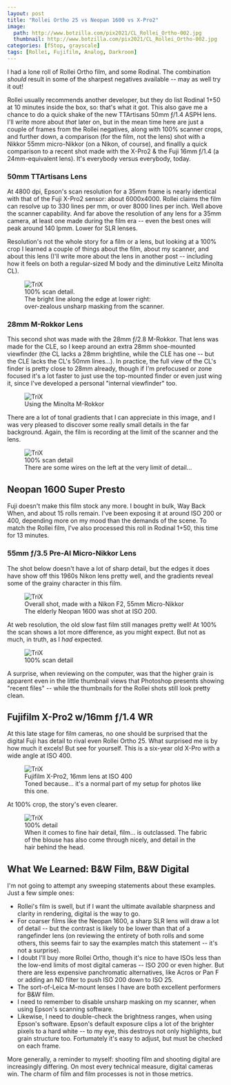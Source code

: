 ```yaml
---
layout: post
title: "Rollei Ortho 25 vs Neopan 1600 vs X-Pro2"
image:
  path: http://www.botzilla.com/pix2021/CL_Rollei_Ortho-002.jpg
  thumbnail: http://www.botzilla.com/pix2021/CL_Rollei_Ortho-002.jpg
categories: [fStop, grayscale]
tags: [Rollei, Fujifilm, Analog, Darkroom]
---
```


I had a lone roll of Rollei Ortho film, and some Rodinal. The combination _should_ result in some of the sharpest negatives available -- may as well try it out!

Rollei usually recommends another developer, but they do list Rodinal 1+50 at 10 minutes inside the box, so: that's what it got. This also gave me a chance to do a quick shake of the new TTArtisans 50mm ƒ/1.4 ASPH lens. I'll write more about _that_ later on, but in the mean time here are just a couple of frames from the Rollei negatives, along with 100% scanner crops, and further down, a comparison (for the film, not the lens) shot with a Nikkor 55mm micro-Nikkor (on a Nikon, of course), and finallly a quick comparison to a recent shot made with the X-Pro2 & the Fuji 16mm ƒ/1.4 (a 24mm-equivalent lens). It's everybody versus everybody, today.

<!--more-->

### 50mm TTArtisans Lens

At 4800 dpi, Epson's scan resolution for a 35mm frame is nearly identical with that of the Fuji X-Pro2 sensor: about 6000x4000. Rollei claims the film can resolve up to 330 lines per mm, or over 8000 lines per inch. Well above the scanner capability. And far above the resolution of any lens for a 35mm camera, at least one made during the film era -- even the best ones will peak around 140 lpmm. Lower for SLR lenses.

Resolution's not the whole story for a film or a lens, but looking at a 100% crop I learned a couple of things about the film, about my scanner, and about this lens (I'll write more about the lens in another post -- including how it feels on both a regular-sized M body and the diminutive Leitz Minolta CL). 

<figure class="align-center">
<img alt="TriX" src="http://www.botzilla.com/pix2021/CL_Rollei_Ortho-002-detail.jpg">
<figcaption>100% scan detail.<br/>
The bright line along the edge at lower right:<br/>
over-zealous unsharp masking from the scanner.</figcaption>
</figure>

### 28mm M-Rokkor Lens

This second shot was made with the 28mm ƒ/2.8 M-Rokkor. That lens was made for the CLE, so I keep around an extra 28mm shoe-mounted viewfinder (the CL lacks a 28mm brightline, while the CLE has one -- but the CLE lacks the CL's 50mm lines...). In practice, the full view of the CL's finder is pretty close to 28mm already, though if I'm prefocused or zone focused it's a lot faster to just use the top-mounted finder or even just wing it, since I've developed a personal "internal viewfinder" too.

<figure class="align-center">
<img alt="TriX" src="http://www.botzilla.com/pix2021/CL_Rollei_Ortho-029.jpg">
<figcaption>Using the Minolta M-Rokkor</figcaption>
</figure>

There are a lot of tonal gradients that I can appreciate in this image, and I was very pleased to discover some really small details in the far background. Again, the film is recording at the limit of the scanner and the lens.

<figure class="align-center">
<img alt="TriX" src="http://www.botzilla.com/pix2021/CL_Rollei_Ortho-029-detail.jpg">
<figcaption>100% scan detail<br/>
	There are some wires on the left at the very limit of detail...
</figcaption>
</figure>

<hl/>

## Neopan 1600 Super Presto

Fuji doesn't make this film stock any more. I bought in bulk, Way Back When, and about 15 rolls remain. I've been exposing it at around ISO 200 or 400, depending more on my mood than the demands of the scene. To match the Rollei film, I've also processed this roll in Rodinal 1+50, this time for 13 minutes. 

### 55mm ƒ/3.5 Pre-AI Micro-Nikkor Lens 

The shot below doesn't have a lot of sharp detail, but the edges it does have show off this 1960s Nikon lens pretty well, and the gradients reveal some of the grainy character in this film.

<figure class="align-center">
<img alt="TriX" src="http://www.botzilla.com/pix2021/OldNeoF2-013.jpg">
<figcaption>Overall shot, made with a Nikon F2, 55mm Micro-Nikkor<br/>
	The elderly Neopan 1600 was shot at ISO 200.
</figcaption>
</figure>

At web resolution, the old slow fast film still manages pretty well! At 100% the scan shows a lot more difference, as you might expect. But not as much, in truth, as I _had_ expected.

<figure class="align-center">
<img alt="TriX" src="http://www.botzilla.com/pix2021/OldNeoF2-013-detail.jpg">
<figcaption>100% scan detail<br/>
</figcaption>
</figure>

A surprise, when reviewing on the computer, was that the higher grain is apparent even in the little thumbnail views that Photoshop presents showing "recent files" -- while the thumbnails for the Rollei shots still look pretty clean.

<hl/>

## Fujifilm X-Pro2 w/16mm ƒ/1.4 WR

At this late stage for film cameras, no one should be surprised that the digital Fuji has detail to rival even Rollei Ortho 25. What surprised me is by how much it excels! But see for yourself. This is a six-year old X-Pro with a wide angle at ISO 400.

<figure class="align-center">
<img alt="TriX" src="http://www.botzilla.com/pix2021/bjorke_Maui_DSCF5538-a.jpg">
<figcaption>Fujifilm X-Pro2, 16mm lens at ISO 400<br/>
Toned because... it's a normal part of my setup for photos like this one.
</figcaption>
</figure>

At 100% crop, the story's even clearer.

<figure class="align-center">
<img alt="TriX" src="http://www.botzilla.com/pix2021/bjorke_Maui_DSCF5538-detail.jpg">
<figcaption>100% detail<br/>
	When it comes to fine hair detail, film... is outclassed. The fabric of the blouse has also come through nicely, and detail in the hair behind the head.
</figcaption>
</figure>

## What We Learned: B&W Film, B&W Digital

I'm not going to attempt any sweeping statements about these examples. Just a few simple ones:

<ul>
	<li>Rollei's film is swell, but if I want the ultimate available sharpness and clarity in rendering, digital is the way to go.</li>
	<li>For coarser films like the Neopan 1600, a sharp SLR lens will draw a lot of detail -- but the contrast is likely to be lower than that of a rangefinder lens (on reviewing the entirety of both rolls and some others, this seems fair to say the examples match this statement -- it's not a surprise).</li>
	<li>I doubt I'll buy more Rollei Ortho, though it's nice to have ISOs less than the low-end limits of most digital cameras -- ISO 200 or even higher. But there are less expensive panchromatic alternatives, like Acros or Pan F or adding an ND filter to push ISO 200 down to ISO 25.</li>
	<li>The sort-of-Leica M-mount lenses I have are both excellent performers for B&W film.</li>
	<li>I need to remember to disable unsharp masking on my scanner, when using Epson's scanning software.</li>
	<li>Likewise, I need to double-check the brightness ranges, when using Epson's software. Epson's default exposure clips a lot of the brighter pixels to a hard white -- to my eye, this destroys not only highlights, but grain structure too. Fortumately it's easy to adjust, but must be checked on each frame.</li>
</ul>

More generally, a reminder to myself: shooting film and shooting digital are increasingly differing. On most every technical measure, digital cameras win. The charm of film and film processes is not in those metrics. 